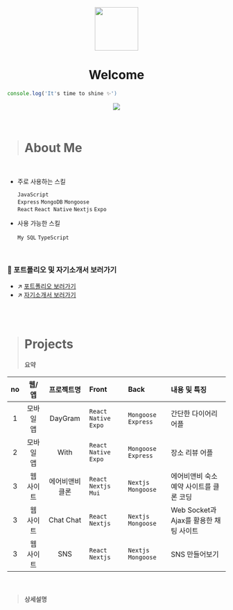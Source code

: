 
<div align=center>
  
 <img src='https://user-images.githubusercontent.com/107971288/206865204-34f3921b-e594-406b-8e3d-731ef850ac48.jpeg' width=100px /> 
  <br>
  
  # Welcome

  </div>



```js
console.log('It's time to shine ✨')
```

  
<div align=center>
  
![](http://github-profile-summary-cards.vercel.app/api/cards/profile-details?username=paryuyu&theme=vue)
  
</div>
<br>



> # About Me

<br>

- 주로 사용하는 스킬

  `JavaScript`<br>
  `Express` `MongoDB` `Mongoose`<br>
  `React` `React Native` `Nextjs` `Expo`<br>
 
 
- 사용 가능한 스킬
  
  `My SQL` `TypeScript`
    
    <br>
    
### 📂 포트폴리오 및 자기소개서 보러가기
<!-- 포폴 사이트 만들면 여기에 같이 넣어주기--> 
 - ↗️ [포트폴리오 보러가기](https://www.notion.so/bdaa15c7c18f44afa3d474bf93e04352)
 - ↗️ [자기소개서 보러가기](https://www.notion.so/f81297b8404a4bb0a044f8c4a42db82f) <br>

<br>
<br>

> # Projects
> 
> 
> #### 요약
> 
| no | 웹/앱 | 프로젝트명 | Front | Back | 내용 및 특징 |
| :--: | :--: | :--: | :-- | :-- | :-- |
| 1 | 모바일 앱 | DayGram |  `React Native` `Expo` | `Mongoose` `Express` | 간단한 다이어리 어플 |
| 2 | 모바일 앱 | With |  `React Native` `Expo` | `Mongoose` `Express` | 장소 리뷰 어플  |
| 3 | 웹 사이트 | 에어비앤비 클론 | `React` `Nextjs` `Mui` | `Nextjs` `Mongoose` | 에어비앤비 숙소 예약 사이트를 클론 코딩 |
| 3 | 웹 사이트 | Chat Chat | `React` `Nextjs` | `Nextjs` `Mongoose` | Web Socket과 Ajax를 활용한 채팅 사이트 |
| 3 | 웹 사이트 | SNS | `React` `Nextjs` | `Nextjs` `Mongoose` | SNS 만들어보기 |

<!-- 프로젝트 정리 완성하면 여기에 내용 같이 넣어주기-->
<!-- 프로젝트 테이블 정리해주기-->

<br>

> #### 상세설명
> 
